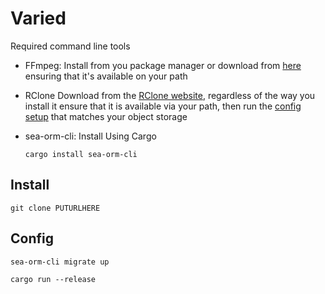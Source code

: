 # Varied

Required command line tools

- FFmpeg: 
  Install from you package manager or download from [here](https://ffmpeg.org/download.html) ensuring that it's available on your path

- RClone
  Download from the [RClone website](https://rclone.org/install/), regardless of the way you install it ensure that it is available via your path, then run the [config setup](https://rclone.org/docs/) that matches your object storage

- sea-orm-cli: 
  Install Using Cargo

  `cargo install sea-orm-cli`


## Install

`git clone PUTURLHERE `


## Config





`sea-orm-cli migrate up`

`cargo run --release`

